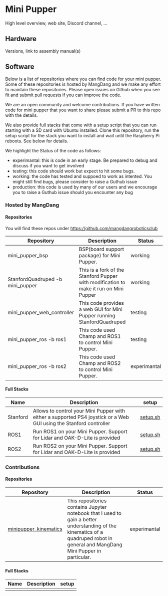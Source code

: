# Mini Pupper

High level overview, web site, Discord channel, ...

## Hardware

Versions, link to assembly manual(s)

## Software

Below is a list of repositories where you can find code for your mini pupper. Some of these repositories is hosted by MangDang and we make any effort to maintain these repositories. Please open issues on Github when you see fit and submit pull requests if you can improve the code.

We are an open community and welcome contributions. If you have written code for mini pupper that you want to share please submit a PR to this repo with the details.

We also provide full stacks that come with a setup script that you can run starting with a SD card with Ubuntu installed. Clone this repository, run the setup script for the stack you want to install and wait until the Raspberry Pi reboots. See below for details.

We highlight the Status of the code as follows:

- experimantal: this is code in an early stage. Be prepared to debug and discuss if you want to get involved
- testing: this code should work but expect to hit some bugs. 
- working: the code has tested and suppoed to work as intented. You might still find bugs, please consider to raise a Guthub issue
- production: this code is used by many of our users and we encourage you to raise a Guthub issue should you encounter any bug

### Hosted by MangDang

#### Repositories

You will find these repos under https://github.com/mangdangroboticsclub

| Repository                       | Description                                                                           | Status       |
| ---                              | ---                                                                                   | ---          |
| mini_pupper_bsp                  | BSP(board support package) for Mini Pupper.                                           | working      |
| StanfordQuadruped -b mini_pupper | This is a fork of the Stanford Pupper with modification to make it run on Mini Pupper | working      |
| mini_pupper_web_controller       | This code provides a web GUI for Mini Pupper running StanfordQuadruped                | testing      |
| mini_pupper_ros -b ros1          | This code used Champ and ROS1 to control Mini Pupper.                                 | testing      |
| mini_pupper_ros -b ros2          | This code used Champ and ROS2 to control Mini Pupper.                                 | experimantal |

#### Full Stacks

| Name     | Description                                                                                                        | setup                                            |
| ---      | ---                                                                                                                | ---                                              |
| Stanford | Allows to control your Mini Pupper with either a supported PS4 joystick or a Web GUI using the Stanford controller | [setup.sh](bsp_stanford_web_controller/setup.sh) |
| ROS1     | Run ROS1 on your Mini Pupper. Support for Lidar and OAK-D-Lite is provided                                         | [setup.sh](bsp_ros1/setup.sh)                    |
| ROS2     | Run ROS2 on your Mini Pupper. Support for Lidar and OAK-D-Lite is provided                                         | [setup.sh](bsp_ros2/setup.sh)                    |

### Contributions

#### Repositories

| Repository                                                                | Description                                                                                                                                                                      | Status       |
| ---                                                                       | ---                                                                                                                                                                              | ---          |
| [minipupper_kinematics](https://github.com/hdumcke/minipupper_kinematics) | This repositories contains Jupyter notebook that I used to gain a better understanding of the kinematics of a quadruped robot in general and MangDang Mini Pupper in particular. | experimantal |

#### Full Stacks

| Name | Description | setup |
| ---  | ---         | ---   |
|      |             |       |
